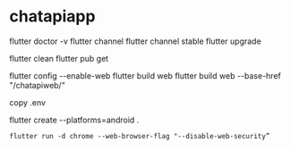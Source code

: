 # chatapiapp

flutter doctor -v
flutter channel
flutter channel stable
flutter upgrade

flutter clean 
flutter pub get


flutter config --enable-web
flutter build web
flutter build web --base-href "/chatapiweb/"


copy .env

flutter create --platforms=android .

```
flutter run -d chrome --web-browser-flag "--disable-web-security”
```